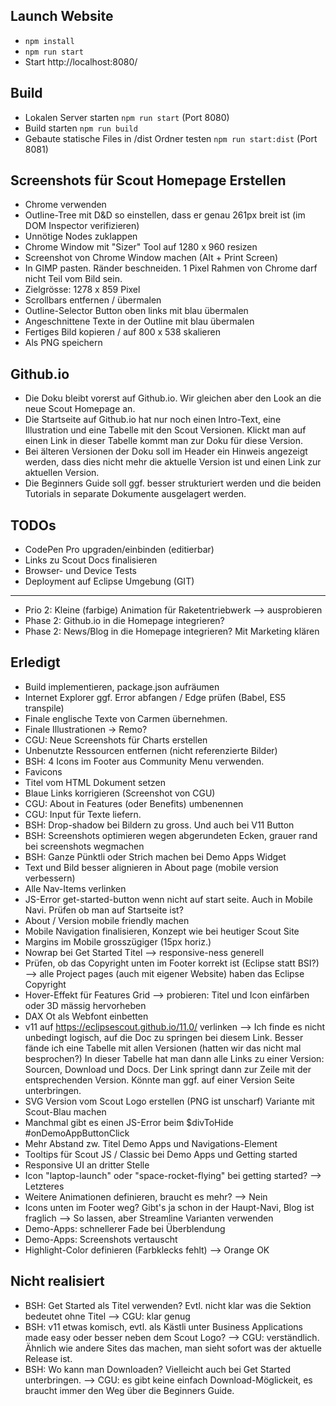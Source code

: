 ## Launch Website
* `npm install`
* `npm run start`
* Start http://localhost:8080/

## Build
* Lokalen Server starten `npm run start` (Port 8080)
* Build starten `npm run build`
* Gebaute statische Files in /dist Ordner testen `npm run start:dist` (Port 8081)


## Screenshots für Scout Homepage Erstellen
* Chrome verwenden
* Outline-Tree mit D&D so einstellen, dass er genau 261px breit ist
  (im DOM Inspector verifizieren)
* Unnötige Nodes zuklappen
* Chrome Window mit "Sizer" Tool auf 1280 x 960 resizen
* Screenshot von Chrome Window machen (Alt + Print Screen)
* In GIMP pasten. Ränder beschneiden. 1 Pixel Rahmen von Chrome
  darf nicht Teil vom Bild sein.
* Zielgrösse: 1278 x 859 Pixel
* Scrollbars entfernen / übermalen
* Outline-Selector Button oben links mit blau übermalen
* Angeschnittene Texte in der Outline mit blau übermalen
* Fertiges Bild kopieren / auf 800 x 538 skalieren
* Als PNG speichern

## Github.io
* Die Doku bleibt vorerst auf Github.io. Wir gleichen aber den Look an die
  neue Scout Homepage an.
* Die Startseite auf Github.io hat nur noch einen Intro-Text, eine Illustration
  und eine Tabelle mit den Scout Versionen. Klickt man auf einen Link in dieser
  Tabelle kommt man zur Doku für diese Version.
* Bei älteren Versionen der Doku soll im Header ein Hinweis angezeigt werden, dass
  dies nicht mehr die aktuelle Version ist und einen Link zur aktuellen Version.
* Die Beginners Guide soll ggf. besser strukturiert werden und die beiden Tutorials
  in separate Dokumente ausgelagert werden.

## TODOs
* CodePen Pro upgraden/einbinden (editierbar)
* Links zu Scout Docs finalisieren
* Browser- und Device Tests
* Deployment auf Eclipse Umgebung (GIT)
----
* Prio 2: Kleine (farbige) Animation für Raketentriebwerk --> ausprobieren
* Phase 2: Github.io in die Homepage integrieren?
* Phase 2: News/Blog in die Homepage integrieren? Mit Marketing klären


## Erledigt
* Build implementieren, package.json aufräumen
* Internet Explorer ggf. Error abfangen / Edge prüfen (Babel, ES5 transpile)
* Finale englische Texte von Carmen übernehmen.
* Finale Illustrationen -> Remo?
* CGU: Neue Screenshots für Charts erstellen
* Unbenutzte Ressourcen entfernen (nicht referenzierte Bilder)
* BSH: 4 Icons im Footer aus Community Menu verwenden.
* Favicons
* Titel vom HTML Dokument setzen
* Blaue Links korrigieren (Screenshot von CGU)
* CGU: About in Features (oder Benefits) umbenennen
* CGU: Input für Texte liefern.
* BSH: Drop-shadow bei Bildern zu gross. Und auch bei V11 Button
* BSH: Screenshots optimieren wegen abgerundeten Ecken,
  grauer rand bei screenshots wegmachen
* BSH: Ganze Pünktli oder Strich machen bei Demo Apps Widget
* Text und Bild besser alignieren in About page (mobile version verbessern)
* Alle Nav-Items verlinken
* JS-Error get-started-button wenn nicht auf start seite. Auch in Mobile
  Navi. Prüfen ob man auf Startseite ist?
* About / Version mobile friendly machen
* Mobile Navigation finalisieren, Konzept wie bei heutiger Scout Site
* Margins im Mobile grosszügiger (15px horiz.)
* Nowrap bei Get Started Titel --> responsive-ness generell
* Prüfen, ob das Copyright unten im Footer korrekt ist (Eclipse statt BSI?)
  --> alle Project pages (auch mit eigener Website) haben das Eclipse Copyright
* Hover-Effekt für Features Grid --> probieren: Titel und Icon einfärben
  oder 3D mässig hervorheben
* DAX Ot als Webfont einbetten
* v11 auf https://eclipsescout.github.io/11.0/ verlinken
  --> Ich finde es nicht unbedingt logisch, auf die Doc zu springen bei diesem
      Link. Besser fände ich eine Tabelle mit allen Versionen (hatten wir das
      nicht mal besprochen?) In dieser Tabelle hat man dann alle Links zu
      einer Version: Sourcen, Download und Docs. Der Link springt dann zur
      Zeile mit der entsprechenden Version. Könnte man ggf. auf einer Version
      Seite unterbringen.
* SVG Version vom Scout Logo erstellen (PNG ist unscharf)
  Variante mit Scout-Blau machen
* Manchmal gibt es einen JS-Error beim $divToHide #onDemoAppButtonClick
* Mehr Abstand zw. Titel Demo Apps und Navigations-Element
* Tooltips für Scout JS / Classic bei Demo Apps und Getting started
* Responsive UI an dritter Stelle
* Icon "laptop-launch" oder "space-rocket-flying" bei getting started? --> Letzteres
* Weitere Animationen definieren, braucht es mehr? --> Nein
* Icons unten im Footer weg? Gibt's ja schon in der Haupt-Navi, Blog ist fraglich
  --> So lassen, aber Streamline Varianten verwenden
* Demo-Apps: schnellerer Fade bei Überblendung
* Demo-Apps: Screenshots vertauscht
* Highlight-Color definieren (Farbklecks fehlt) --> Orange OK

## Nicht realisiert
* BSH: Get Started als Titel verwenden? Evtl. nicht klar was die Sektion bedeutet ohne Titel
  --> CGU: klar genug
* BSH: v11 etwas komisch, evtl. als Kästli unter Business Applications made easy
  oder besser neben dem Scout Logo?
  --> CGU: verständlich. Ähnlich wie andere Sites das machen, man sieht sofort
  was der aktuelle Release ist.
* BSH: Wo kann man Downloaden? Vielleicht auch bei Get Started unterbringen.
  --> CGU: es gibt keine einfach Download-Möglickeit, es braucht immer den
  Weg über die Beginners Guide.
